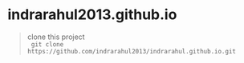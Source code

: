 # indrarahul2013.github.io

> clone this project <br>
``` git clone https://github.com/indrarahul2013/indrarahul.github.io.git```
